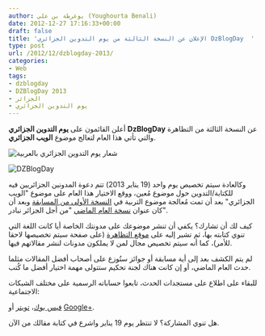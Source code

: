 ```yaml
---
author: يوغرطة بن علي (Youghourta Benali)
date: 2012-12-27 17:16:33+00:00
draft: false
title: 'الإعلان عن النسخة الثالثة من يوم التدوين الجزائري DzBlogDay  '
type: post
url: /2012/12/dzblogday-2013/
categories:
- Web
tags:
- dzblogday
- DZBlogDay 2013
- الجزائر
- يوم التدوين الجزائري
---
```


أعلن القائمون على **يوم التدوين الجزائري** **DzBlogDay** عن النسخة الثالثة من التظاهرة والتي تأتي هذا العام لتعالج موضوع **الويب الجزائري**.




![شعار يوم التدوين الجزائري بالعربية](https://www.it-scoop.com/wp-content/uploads/2012/01/DzBlogDay-ar.png)





![DZBlogDay](https://www.it-scoop.com/wp-content/uploads/2011/11/DZBlogDay.png)





وكالعادة سيتم تخصيص يوم واحد (19 يناير 2013) تتم دعوة المدونين الجزائريين فيه للكتابة/التدوين حول موضوع مُعين، ووقع الاختيار هذا العام على موضوع "الويب الجزائري" بعد أن تمت مُعالجة موضوع التربية في [النسخة الأولى من المسابقة](https://www.it-scoop.com/2011/01/dzblogday/) وبعد أن كان عنوان [نسخة العام الماضي](https://www.it-scoop.com/2012/01/dzblogday-2012-2/) "من أجل الجزائر نبادر".




كيف لك أن تشارك؟ يكفي أن تنشر موضوعك على مدونتك الخاصة أيا كانت اللغة التي تنوي كتابته بها، ثم تشير إليه على [موقع التظاهرة](http://dzblogday.org/) (على صفحة سيتم تخصيصها لاحقا للأمر)، كما أنه سيتم تخصيص مجال لمن لا يملكون مدونات لنشر مقالاتهم فيها.




لم يتم الكشف بعد إلى أية مسابقة أو جوائز ستُوزع على أصحاب أفضل المقالات مثلما حدث العام الماضي، أو إن كانت هناك لجنة تحكيم ستتولى مهمة اختيار أفضل ما كُتب.




للبقاء على اطلاع على مستجدات الحدث، تابعوا حساباته الرسمية على مختلف الشبكات الاجتماعية:




[فيس بوك](https://www.facebook.com/dzblogday)، [تويتر](https://twitter.com/dzblogday) أو [Google+](https://plus.google.com/112992498839702173376/posts).




هل تنوي المشاركة؟ لا تنتظر يوم 19 يناير واشرع في كتابة مقالك من الآن.
